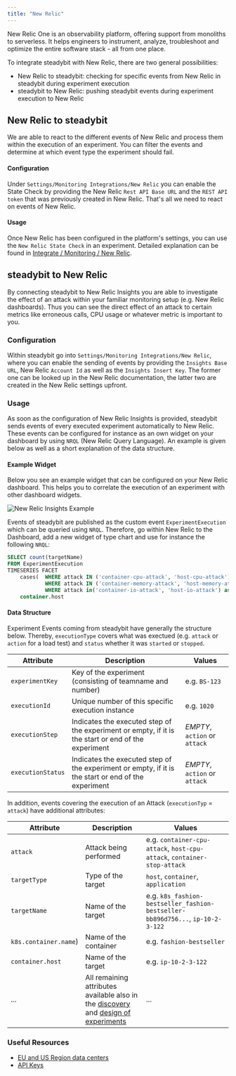 ```yaml
---
title: "New Relic"
---
```


New Relic One is an observability platform, offering support from monoliths to serverless. It helps engineers to instrument, analyze, troubleshoot and optimize the entire software stack - all from one place.

To integrate steadybit with New Relic, there are two general possibilities:

* New Relic to steadybit: checking for specific events from New Relic in steadybit during experiment execution
* steadybit to New Relic: pushing steadybit events during experiment execution to New Relic

## New Relic to steadybit

We are able to react to the different events of New Relic and process them within the execution of an experiment. You can filter the events and determine at
which event type the experiment should fail.

#### Configuration

Under `Settings/Monitoring Integrations/New Relic` you can enable the State Check by providing the New Relic `Rest API Base URL` and the `REST API token` that
was previously created in New Relic. That's all we need to react on events of New Relic.

#### Usage

Once New Relic has been configured in the platform's settings, you can use the `New Relic State Check` in an experiment. Detailed explanation can be found in [Integrate / Monitoring / New Relic](../../integrate/30-monitoring/40-newrelic).

## steadybit to New Relic

By connecting steadybit to New Relic Insights you are able to investigate the effect of an attack within your familiar monitoring setup (e.g. New Relic
dashboards). Thus you can see the direct effect of an attack to certain metrics like erroneous calls, CPU usage or whatever metric is important to you.

### Configuration

Within steadybit go into `Settings/Monitoring Integrations/New Relic`, where you can enable the sending of events by providing the `Insights Base URL`, New Relic `Account Id` as well as
the `Insights Insert Key`. The former one can be looked up in the New Relic documentation, the latter two are created in the New Relic settings upfront.

### Usage

As soon as the configuration of New Relic Insights is provided, steadybit sends events of every executed experiment automatically to New Relic. These events can
be configured for instance as an own widget on your dashboard by using `NRQL` (New Relic Query Language). An example is given below as well as a
short explanation of the data structure.

#### Example Widget

Below you see an example widget that can be configured on your New Relic dashboard. This helps you to correlate the execution of an experiment with other dashboard widgets.

![New Relic Insights Example](30-new-relic-insights.png)

Events of steadybit are published as the custom event `ExperimentExecution` which can be queried using `NRQL`.
Therefore, go within New Relic to the Dashboard, add a new widget of type chart and use for instance the following `NRQL`:

```sql
SELECT count(targetName)
FROM ExperimentExecution
TIMESERIES FACET
    cases(  WHERE attack IN ('container-cpu-attack', 'host-cpu-attack') AS 'cpu',
            WHERE attack IN ('container-memory-attack', 'host-memory-attack') as 'memory',
            WHERE attack in('container-io-attack', 'host-io-attack') as 'IO'),
    container.host
```

#### Data Structure
Experiment Events coming from steadybit have generally the structure below. Thereby, `executionType` covers what was exectued (e.g. `attack` or `action` for a load test) and `status` whether it was `started` or `stopped`.

Attribute | Description | Values
---- | ----- | -----
`experimentKey` | Key of the experiment (consisting of teamname and number) | e.g. `BS-123`
`executionId` | Unique number of this specific execution instance | e.g. `1020`
`executionStep` | Indicates the executed step of the experiment or empty, if it is the start or end of the experiment | *EMPTY*, `action` or `attack`
`executionStatus` | Indicates the executed step of the experiment or empty, if it is the start or end of the experiment | *EMPTY*, `action` or `attack`

In addition, events covering the execution of an Attack (`executionTyp` = `attack`) have additional attributes:

Attribute | Description | Values
---- | ----- | -----
`attack` | Attack being performed | e.g. `container-cpu-attack`, `host-cpu-attack`, `container-stop-attack`
`targetType` | Type of the target | `host`, `container`, `application`
`targetName` | Name of the target | e.g. `k8s_fashion-bestseller_fashion-bestseller-bb896d756...`, `ip-10-2-3-122`
`k8s.container.name`)| Name of the container | e.g. `fashion-bestseller`
`container.host` | Name of the target | e.g. `ip-10-2-3-122`
... | All remaining attributes available also in the [discovery](../../learn/30-discovery) and [design of experiments](../../use/10-experiments/10-design) | ...

### Useful Resources

- [EU and US Region data centers](https://docs.newrelic.com/docs/using-new-relic/welcome-new-relic/get-started/our-eu-us-region-data-centers)
- [API Keys](https://docs.newrelic.com/docs/apis/get-started/intro-apis/types-new-relic-api-keys)
